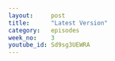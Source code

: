 ```yaml
---
layout:     post
title:      "Latest Version"
category:   episodes
week_no:    3
youtube_id: Sd9sg3UEWRA
---
```

